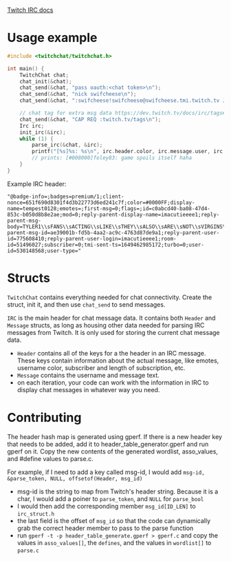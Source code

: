 [Twitch IRC docs](https://dev.twitch.tv/docs/irc/guide)

# Usage example

```c
#include <twitchchat/twitchchat.h>

int main() {
    TwitchChat chat;
    chat_init(&chat);
    chat_send(&chat, "pass oauth:<chat token>\n");
    chat_send(&chat, "nick swifcheese\n");
    chat_send(&chat, ":swifcheese!swifcheese@swifcheese.tmi.twitch.tv JOIN #xqcow\n");

    // chat tag for extra msg data https://dev.twitch.tv/docs/irc/tags#overview
    chat_send(&chat, "CAP REQ :twitch.tv/tags\n");
    Irc irc;
    init_irc(&irc);
    while (1) {
        parse_irc(&chat, &irc);
        printf("[%s]%s: %s\n", irc.header.color, irc.message.user, irc.message.message);
        // prints: [#008000]foley83: game spoils itself haha
    }
}
```

Example IRC header:
```
"@badge-info=;badges=premium/1;client-nonce=651f690d8301f4d3b22773d6ed241c7f;color=#0000FF;display-name=tempest0128;emotes=;first-msg=0;flags=;id=c0abcd40-ba08-47d4-853c-b050d8b8e2ae;mod=0;reply-parent-display-name=imacutieeee1;reply-parent-msg-body=TYLER1\\sFANS\\sACTING\\sLIKE\\sTHEY\\sALSO\\sARE\\sNOT\\sVIRGINS\\sOMEGALUL\\s\\sTYLER1\\sFANS\\sACTING\\sLIKE\\sTHEY\\sALSO\\sARE\\sNOT\\sVIRGINS\\sOMEGALUL\\s\\sTYLER1\\sFANS\\sACTING\\sLIKE\\sTHEY\\sALSO\\sARE\\sNOT\\sVIRGINS\\sOMEGALUL\\s\\sTYLER1\\sFANS\\sACTING\\sLIKE\\sTHEY\\sALSO\\sARE\\sNOT\\sVIRGINS\\sOMEGALUL\\s\\sTYLER1\\sFANS\\sACTING\\sLIKE\\sTHEY\\sALSO\\sARE\\sNOT\\sVIRGINS\\sOMEGALUL\\s\\sTYLER1\\sFANS\\sACTING\\sLIKE\\sTHEY\\sALSO\\sARE\\sNOT\\sVIRGINS\\sOMEGALUL;reply-parent-msg-id=ae39001b-fd5b-4aa2-ac9c-4763d87de9a1;reply-parent-user-id=775608410;reply-parent-user-login=imacutieeee1;room-id=51496027;subscriber=0;tmi-sent-ts=1649462985172;turbo=0;user-id=530148568;user-type="
```

# Structs
`TwitchChat` contains everything needed for chat connectivity. Create the struct, init it, and then use `chat_send` to send messages.

`IRC` is the main header for chat message data. It contains both `Header` and `Message` structs, as long as housing other data needed for parsing IRC messages from Twitch. It is only used for storing the current chat message data.

- `Header` contains all of the keys for a the header in an IRC message. These keys contain information about the actual message, like emotes, username color, subscriber and length of subscription, etc.
- `Message` contains the username and message text.
- on each iteration, your code can work with the information in IRC to display chat messages in whatever way you need.

# Contributing
The header hash map is generated using gperf. If there is a new header key that needs to be added, add it to header_table_generator.gperf and run gperf on it. Copy the new contents of the generated wordlist, asso_values, and #define values to parse.c.

For example, if I need to add a key called msg-id, I would add `msg-id, &parse_token, NULL, offsetof(Header, msg_id)`
- msg-id is the string to map from Twitch's header string. Because it is a char, I would add a poiner to `parse_token`, and `NULL` for `parse_bool`
- I would then add the corresponding member `msg_id[ID_LEN]` to `irc_struct.h`
- the last field is the offset of `msg_id` so that the code can dynamically grab the correct header member to pass to the parse function
- run `gperf -t -p header_table_generate.gperf > gperf.c` and copy the values in `asso_values[]`, the `defines`, and the values in `wordlist[]` to `parse.c`
